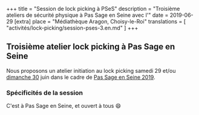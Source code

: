 +++
title = "Session de lock picking à PSeS"
description = "Troisième ateliers de sécurité physique à Pas Sage en Seine avec l'"
date = 2019-06-29
[extra]
place = "Médiathèque Aragon, Choisy-le-Roi"
translations = [
    "activités/lock-picking/session-pses-3.en.md"
]
+++

## Troisième atelier lock picking à Pas Sage en Seine

Nous proposons un atelier initiation au lock picking samedi 29 et/ou [dimanche
30](@/activités/lock-picking/session-pses-4.fr.md) juin dans le cadre de [Pas
Sage en Seine 2019](@/activités/passage_en_seine/pses_2019.fr.md).

### Spécificités de la session

C'est à Pas Sage en Seine, et ouvert à tous 😄
